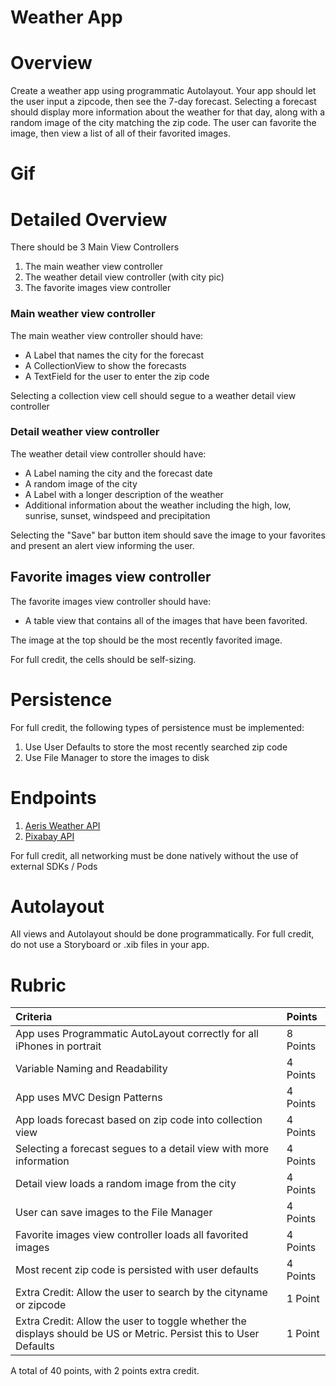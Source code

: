 # Weather App

# Overview

Create a weather app using programmatic Autolayout.  Your app should let the user input a zipcode, then see the 7-day forecast.  Selecting a forecast should display more information about the weather for that day, along with a random image of the city matching the zip code.  The user can favorite the image, then view a list of all of their favorited images.

# Gif



# Detailed Overview

There should be 3 Main View Controllers

1. The main weather view controller
2. The weather detail view controller (with city pic)
3. The favorite images view controller

### Main weather view controller

The main weather view controller should have:

- A Label that names the city for the forecast
- A CollectionView to show the forecasts
- A TextField for the user to enter the zip code

Selecting a collection view cell should segue to a weather detail view controller

### Detail weather view controller

The weather detail view controller should have:

- A Label naming the city and the forecast date
- A random image of the city
- A Label with a longer description of the weather
- Additional information about the weather including the high, low, sunrise, sunset, windspeed and precipitation

Selecting the "Save" bar button item should save the image to your favorites and present an alert view informing the user.

## Favorite images view controller

The favorite images view controller should have:

- A table view that contains all of the images that have been favorited.

The image at the top should be the most recently favorited image.

For full credit, the cells should be self-sizing.


# Persistence

For full credit, the following types of persistence must be implemented:

1. Use User Defaults to store the most recently searched zip code
2. Use File Manager to store the images to disk

# Endpoints

1. [Aeris Weather API](https://www.aerisweather.com/support/docs/api/)
2. [Pixabay API](https://pixabay.com/api/docs/)

For full credit, all networking must be done natively without the use of external SDKs / Pods


# Autolayout

All views and Autolayout should be done programmatically.  For full credit, do not use a Storyboard or .xib files in your app. 

# Rubric

Criteria | Points
:---|:---
App uses Programmatic AutoLayout correctly for all iPhones in portrait | 8 Points
Variable Naming and Readability | 4 Points
App uses MVC Design Patterns | 4 Points
App loads forecast based on zip code into collection view | 4 Points
Selecting a forecast segues to a detail view with more information | 4 Points
Detail view loads a random image from the city | 4 Points
User can save images to the File Manager | 4 Points
Favorite images view controller loads all favorited images | 4 Points
Most recent zip code is persisted with user defaults | 4 Points
Extra Credit: Allow the user to search by the cityname or zipcode | 1 Point
Extra Credit: Allow the user to toggle whether the displays should be US or Metric.  Persist this to User Defaults | 1 Point

A total of 40 points, with 2 points extra credit.
